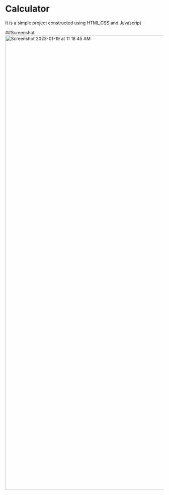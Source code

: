 # Calculator
 It is a simple project constructed using HTML,CSS and Javascript


##Screenshot
<img width="1440" alt="Screenshot 2023-01-19 at 11 18 45 AM" src="https://user-images.githubusercontent.com/103137887/213368402-e0736856-9aaa-4780-8c1c-0d50137128f2.png">
